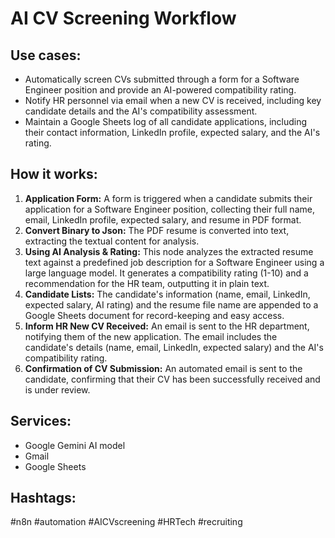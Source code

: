 # AI CV Screening Workflow

## Use cases:

- Automatically screen CVs submitted through a form for a Software Engineer position and provide an AI-powered compatibility rating.
- Notify HR personnel via email when a new CV is received, including key candidate details and the AI's compatibility assessment.
- Maintain a Google Sheets log of all candidate applications, including their contact information, LinkedIn profile, expected salary, and the AI's rating.

## How it works:

1.  **Application Form:** A form is triggered when a candidate submits their application for a Software Engineer position, collecting their full name, email, LinkedIn profile, expected salary, and resume in PDF format.
2.  **Convert Binary to Json:** The PDF resume is converted into text, extracting the textual content for analysis.
3.  **Using AI Analysis & Rating:** This node analyzes the extracted resume text against a predefined job description for a Software Engineer using a large language model.  It generates a compatibility rating (1-10) and a recommendation for the HR team, outputting it in plain text.
4.  **Candidate Lists:** The candidate's information (name, email, LinkedIn, expected salary, AI rating) and the resume file name are appended to a Google Sheets document for record-keeping and easy access.
5.  **Inform HR New CV Received:** An email is sent to the HR department, notifying them of the new application. The email includes the candidate's details (name, email, LinkedIn, expected salary) and the AI's compatibility rating.
6.  **Confirmation of CV Submission:** An automated email is sent to the candidate, confirming that their CV has been successfully received and is under review.

## Services:

-   Google Gemini AI model
-   Gmail
-   Google Sheets

## Hashtags:

#n8n #automation #AICVscreening #HRTech #recruiting

